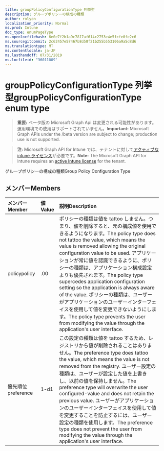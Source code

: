 ```yaml
---
title: groupPolicyConfigurationType 列挙型
description: グループポリシーの構成の種類
author: rolyon
localization_priority: Normal
ms.prod: Intune
doc_type: enumPageType
ms.openlocfilehash: 6e0e7f2b1a9c7817af614c2753e4e5fcfe0fe2c6
ms.sourcegitcommit: 2c62457e57467b8d50f21b255b553106a9a5d8d6
ms.translationtype: MT
ms.contentlocale: ja-JP
ms.lasthandoff: 07/31/2019
ms.locfileid: "36011009"
---
```

# <a name="grouppolicyconfigurationtype-enum-type"></a><span data-ttu-id="8325a-103">groupPolicyConfigurationType 列挙型</span><span class="sxs-lookup"><span data-stu-id="8325a-103">groupPolicyConfigurationType enum type</span></span>

> <span data-ttu-id="8325a-104">**重要:** ベータ版の Microsoft Graph Api は変更される可能性があります。運用環境での使用はサポートされていません。</span><span class="sxs-lookup"><span data-stu-id="8325a-104">**Important:** Microsoft Graph APIs under the /beta version are subject to change; production use is not supported.</span></span>

> <span data-ttu-id="8325a-105">**注:** Microsoft Graph API for Intune では、テナントに対して[アクティブな intune ライセンス](https://go.microsoft.com/fwlink/?linkid=839381)が必要です。</span><span class="sxs-lookup"><span data-stu-id="8325a-105">**Note:** The Microsoft Graph API for Intune requires an [active Intune license](https://go.microsoft.com/fwlink/?linkid=839381) for the tenant.</span></span>

<span data-ttu-id="8325a-106">グループポリシーの構成の種類</span><span class="sxs-lookup"><span data-stu-id="8325a-106">Group Policy Configuration Type</span></span>

## <a name="members"></a><span data-ttu-id="8325a-107">メンバー</span><span class="sxs-lookup"><span data-stu-id="8325a-107">Members</span></span>
|<span data-ttu-id="8325a-108">メンバー</span><span class="sxs-lookup"><span data-stu-id="8325a-108">Member</span></span>|<span data-ttu-id="8325a-109">値</span><span class="sxs-lookup"><span data-stu-id="8325a-109">Value</span></span>|<span data-ttu-id="8325a-110">説明</span><span class="sxs-lookup"><span data-stu-id="8325a-110">Description</span></span>|
|:---|:---|:---|
|<span data-ttu-id="8325a-111">policy</span><span class="sxs-lookup"><span data-stu-id="8325a-111">policy</span></span>|<span data-ttu-id="8325a-112">.0</span><span class="sxs-lookup"><span data-stu-id="8325a-112">0</span></span>|<span data-ttu-id="8325a-113">ポリシーの種類は値を tattoo しません。つまり、値を削除すると、元の構成値を使用できるようになります。</span><span class="sxs-lookup"><span data-stu-id="8325a-113">The policy type does not tattoo the value, which means the value is removed allowing the original configuration value to be used.</span></span> <span data-ttu-id="8325a-114">アプリケーションが常に値を認識できるように、ポリシーの種類は、アプリケーション構成設定よりも優先されます。</span><span class="sxs-lookup"><span data-stu-id="8325a-114">The policy type supercedes application configuration setting so the application is always aware of the value.</span></span> <span data-ttu-id="8325a-115">ポリシーの種類は、ユーザーがアプリケーションのユーザーインターフェイスを使用して値を変更できないようにします。</span><span class="sxs-lookup"><span data-stu-id="8325a-115">The policy type prevents the user from modifying the value through the application's user interface.</span></span>|
|<span data-ttu-id="8325a-116">優先順位</span><span class="sxs-lookup"><span data-stu-id="8325a-116">preference</span></span>|<span data-ttu-id="8325a-117">1-d</span><span class="sxs-lookup"><span data-stu-id="8325a-117">1</span></span>|<span data-ttu-id="8325a-118">この設定の種類は値を tattoo するため、レジストリから値が削除されることはありません。</span><span class="sxs-lookup"><span data-stu-id="8325a-118">The preference type does tattoo the value, which means the value is not removed from the registry.</span></span> <span data-ttu-id="8325a-119">ユーザー設定の種類は、ユーザーが設定した値を上書きし、以前の値を保持しません。</span><span class="sxs-lookup"><span data-stu-id="8325a-119">The preference type will overwrite the user configured-value and does not retain the previous value.</span></span> <span data-ttu-id="8325a-120">ユーザーがアプリケーションのユーザーインターフェイスを使用して値を変更することを防止するには、ユーザー設定の種類を使用します。</span><span class="sxs-lookup"><span data-stu-id="8325a-120">The preference type does not prevent the user from modifying the value through the application's user interface.</span></span>|





